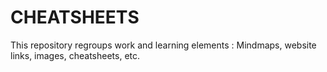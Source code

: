 # CHEATSHEETS
 This repository regroups work and learning elements : Mindmaps, website links, images, cheatsheets, etc.
